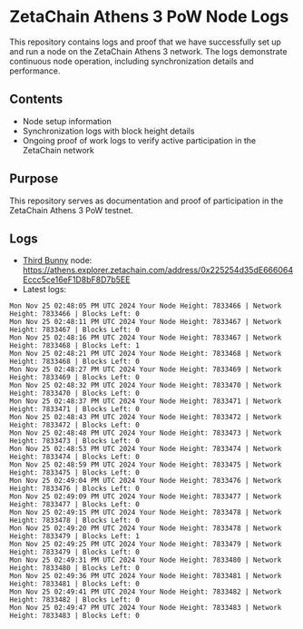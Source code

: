 # ZetaChain Athens 3 PoW Node Logs
This repository contains logs and proof that we have successfully set up and run a node on the ZetaChain Athens 3 network. The logs demonstrate continuous node operation, including synchronization details and performance.

## Contents
- Node setup information
- Synchronization logs with block height details
- Ongoing proof of work logs to verify active participation in the ZetaChain network

## Purpose
This repository serves as documentation and proof of participation in the ZetaChain Athens 3 PoW testnet.

## Logs

- [Third Bunny](https://thirdbunny.xyz/) node: https://athens.explorer.zetachain.com/address/0x225254d35dE666064Eccc5ce16eF1D8bF8D7b5EE
- Latest logs:
```
Mon Nov 25 02:48:05 PM UTC 2024 Your Node Height: 7833466 | Network Height: 7833466 | Blocks Left: 0
Mon Nov 25 02:48:11 PM UTC 2024 Your Node Height: 7833467 | Network Height: 7833467 | Blocks Left: 0
Mon Nov 25 02:48:16 PM UTC 2024 Your Node Height: 7833467 | Network Height: 7833468 | Blocks Left: 1
Mon Nov 25 02:48:21 PM UTC 2024 Your Node Height: 7833468 | Network Height: 7833468 | Blocks Left: 0
Mon Nov 25 02:48:27 PM UTC 2024 Your Node Height: 7833469 | Network Height: 7833469 | Blocks Left: 0
Mon Nov 25 02:48:32 PM UTC 2024 Your Node Height: 7833470 | Network Height: 7833470 | Blocks Left: 0
Mon Nov 25 02:48:37 PM UTC 2024 Your Node Height: 7833471 | Network Height: 7833471 | Blocks Left: 0
Mon Nov 25 02:48:43 PM UTC 2024 Your Node Height: 7833472 | Network Height: 7833472 | Blocks Left: 0
Mon Nov 25 02:48:48 PM UTC 2024 Your Node Height: 7833473 | Network Height: 7833473 | Blocks Left: 0
Mon Nov 25 02:48:53 PM UTC 2024 Your Node Height: 7833474 | Network Height: 7833474 | Blocks Left: 0
Mon Nov 25 02:48:59 PM UTC 2024 Your Node Height: 7833475 | Network Height: 7833475 | Blocks Left: 0
Mon Nov 25 02:49:04 PM UTC 2024 Your Node Height: 7833476 | Network Height: 7833476 | Blocks Left: 0
Mon Nov 25 02:49:09 PM UTC 2024 Your Node Height: 7833477 | Network Height: 7833477 | Blocks Left: 0
Mon Nov 25 02:49:15 PM UTC 2024 Your Node Height: 7833478 | Network Height: 7833478 | Blocks Left: 0
Mon Nov 25 02:49:20 PM UTC 2024 Your Node Height: 7833478 | Network Height: 7833479 | Blocks Left: 1
Mon Nov 25 02:49:25 PM UTC 2024 Your Node Height: 7833479 | Network Height: 7833479 | Blocks Left: 0
Mon Nov 25 02:49:31 PM UTC 2024 Your Node Height: 7833480 | Network Height: 7833480 | Blocks Left: 0
Mon Nov 25 02:49:36 PM UTC 2024 Your Node Height: 7833481 | Network Height: 7833481 | Blocks Left: 0
Mon Nov 25 02:49:41 PM UTC 2024 Your Node Height: 7833482 | Network Height: 7833482 | Blocks Left: 0
Mon Nov 25 02:49:47 PM UTC 2024 Your Node Height: 7833483 | Network Height: 7833483 | Blocks Left: 0
```
